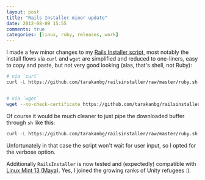 ```yaml
---
layout: post
title: "Rails Installer minor update"
date: 2012-08-09 15:55
comments: true
categories: [linux, ruby, releases, work]
---
```


I made a few minor changes to my [Rails Installer script](https://github.com/tarakanbg/railsinstaller),
most notably the install flows via `curl` and `wget` are simplified and reduced
to one-liners, easy to copy and paste, but not very good looking (alas, that's
shell, not Ruby):

```sh
# via `curl`
curl -L https://github.com/tarakanbg/railsinstaller/raw/master/ruby.sh > ruby.sh; chmod +x ruby.sh; ./ruby.sh; rm ruby.sh


# via `wget`
wget --no-check-certificate https://github.com/tarakanbg/railsinstaller/raw/master/ruby.sh -O - > ruby.sh; chmod +x ruby.sh; ./ruby.sh; rm ruby.sh
```

Of course it would be much cleaner to just pipe the downloaded buffer through `sh`
like this:

```sh
curl -L https://github.com/tarakanbg/railsinstaller/raw/master/ruby.sh | sh
```

Unfortunately in that case the script won't wait for user input, so I opted for
the verbose option.

Additionally `RailsInstaller` is now tested and (expectedly) compatible with
[Linux Mint 13 (Maya)](http://linuxmint.com/).
Yes, I joined the growing ranks of Unity refugees :).
